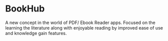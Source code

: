 # BookHub
A new concept in the world of PDF/ Ebook Reader apps. Focused on the learning the literature along with enjoyable reading by improved ease of use and knowledge gain features. 
